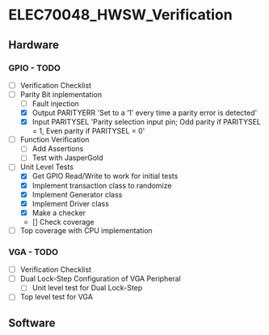 # ELEC70048_HWSW_Verification

## Hardware

### GPIO - TODO

- [ ] Verification Checklist
- [ ] Parity Bit inplementation
    - [ ] Fault injection
    - [x] Output PARITYERR 'Set to a ‘1’ every time a parity error is detected'
    - [x] Input PARITYSEL 'Parity selection input pin;
                            Odd parity if PARITYSEL = 1,
                            Even parity if PARITYSEL = 0'
- [ ] Function Verification
    - [ ] Add Assertions
    - [ ] Test with JasperGold
- [ ] Unit Level Tests
    - [x] Get GPIO Read/Write to work for initial tests
    - [x] Implement transaction class to randomize
    - [x] Implement Generator class
    - [x] Implement Driver class
    - [x] Make a checker
    - [] Check coverage
- [ ] Top coverage with CPU implementation 
 
### VGA - TODO

- [ ] Verification Checklist
- [ ] Dual Lock-Step Configuration of VGA Peripheral
    - [ ] Unit level test for Dual Lock-Step
- [ ] Top level test for VGA

## Software
